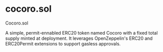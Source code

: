 # cocoro.sol
Cocoro.sol

A simple, permit-ennabled ERC20 token named Cocoro with a fixed total supply minted at deployment. 
It leverages OpenZeppelin's ERC20 and ERC20Permit extensions to support gasless approvals.

